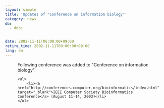 ```yaml
---
layout: simple
title: 'Updates of "Conference on information biology"'
category: news
db:
  - ddbj


date: 2002-11-11T00:00:00+09:00
retire_time: 2002-11-11T00:00:00+09:00
lang: en
---
```


<dd>Following conference was added to "Conference on information biology".

    <ul>
        <li><a href="http://conferences.computer.org/bioinformatics/index.html" target="_blank">IEEE Computer Society Bioinformatics Conference</a> (August 11-14, 2003)</li>
    </ul>
</dd>
